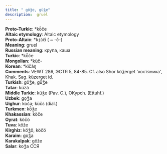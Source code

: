 ```yaml
---
title: " göǯe, güǯe"
description:  gruel
---
```


<strong>Proto-Turkic</strong>:  *kȫče<br>
<strong>Altaic etymology</strong>:  Altaic etymology<br>
<strong> Proto-Altaic</strong>:  *k`i̯ū́č`i ( ~ -č-)<br>
<strong>Meaning</strong>:  gruel<br>
<strong>Russian meaning</strong>:  крупа, каша<br>
<strong>Turkic</strong>:  *kȫče<br>
<strong>Mongolian</strong>:  *küč-<br>
<strong>Korean</strong>:  *kìčàŋ<br>
<strong>Comments</strong>:  VEWT 286, ЭСТЯ 5, 84-85. Cf. also Shor köǯerget 'костяника', Khak. Sag. küzerget id.<br>
<strong>Turkish</strong>:  göǯe, güǯe<br>
<strong>Tatar</strong>:  küzä<br>
<strong>Middle Turkic</strong>:  küǯe (Pav. C.), OKypch. (Ettuhf.)<br>
<strong>Uzbek</strong>:  gọǯa<br>
<strong>Uighur</strong>:  koča; küčɛ (dial.)<br>
<strong>Turkmen</strong>:  kȫǯe<br>
<strong>Khakassian</strong>:  köče<br>
<strong>Oyrat</strong>:  köčö<br>
<strong>Tuva</strong>:  köže<br>
<strong>Kirghiz</strong>:  köǯö, köčö<br>
<strong>Karaim</strong>:  goǯa<br>
<strong>Karakalpak</strong>:  göže<br>
<strong>Salar</strong>:  koǯa ССЯ<br>


